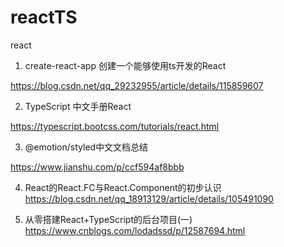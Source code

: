 # reactTS

react

1. create-react-app 创建一个能够使用ts开发的React

https://blog.csdn.net/qq_29232955/article/details/115859607

2. TypeScript 中文手册React

https://typescript.bootcss.com/tutorials/react.html

3. @emotion/styled中文文档总结

https://www.jianshu.com/p/ccf594af8bbb

4. React的React.FC与React.Component的初步认识
https://blog.csdn.net/qq_18913129/article/details/105491090

5. 从零搭建React+TypeScript的后台项目(一)
https://www.cnblogs.com/lodadssd/p/12587694.html
